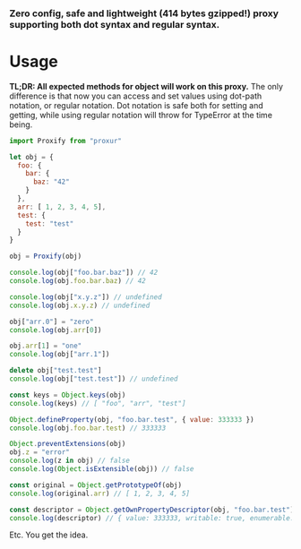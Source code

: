### Zero config, safe and lightweight (414 bytes gzipped!) proxy supporting both dot syntax and regular syntax.

# Usage

**TL;DR: All expected methods for object will work on this proxy.**
The only difference is that now you can access and set values using dot-path notation, or regular notation. Dot notation is safe both for setting and getting, while using regular notation will throw for TypeError at the time being.

```js
import Proxify from "proxur"

let obj = {
  foo: {
    bar: {
      baz: "42"
    }
  },
  arr: [ 1, 2, 3, 4, 5],
  test: {
    test: "test"
  }
}

obj = Proxify(obj)

console.log(obj["foo.bar.baz"]) // 42
console.log(obj.foo.bar.baz) // 42

console.log(obj["x.y.z"]) // undefined
console.log(obj.x.y.z) // undefined

obj["arr.0"] = "zero"
console.log(obj.arr[0])

obj.arr[1] = "one"
console.log(obj["arr.1"])

delete obj["test.test"]
console.log(obj["test.test"]) // undefined

const keys = Object.keys(obj)
console.log(keys) // [ "foo", "arr", "test"]

Object.defineProperty(obj, "foo.bar.test", { value: 333333 })
console.log(obj.foo.bar.test) // 333333

Object.preventExtensions(obj)
obj.z = "error"
console.log(z in obj) // false
console.log(Object.isExtensible(obj)) // false

const original = Object.getPrototypeOf(obj)
console.log(original.arr) // [ 1, 2, 3, 4, 5]

const descriptor = Object.getOwnPropertyDescriptor(obj, "foo.bar.test")
console.log(descriptor) // { value: 333333, writable: true, enumerable: true, configurable: true }
```

Etc. You get the idea.



